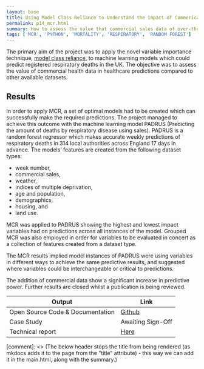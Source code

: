 ```yaml
---
layout: base
title: Using Model Class Reliance to Understand the Impact of Commerical Data on Predictions
permalink: p14_mcr.html
summary: How to assess the value that commercial sales data of over-the-counter prescriptions has on respiratory death predictions
tags: ['MCR', 'PYTHON', 'MORTALITY', 'RESPIRATORY', 'RANDOM FOREST']
---
```


The primary aim of the project was to apply the novel variable importance technique, [model class reliance](https://papers.nips.cc/paper/2020/hash/fd512441a1a791770a6fa573d688bff5-Abstract.html), to machine learning models which could predict registered respiratory deaths in the UK. The objective was to assess the value of commercial health data in healthcare predictions compared to other available datasets.

## Results

In order to apply MCR, a set of optimal models had to be created which can successfully make the required predictions. The project managed to achieve this outcome with the machine learning model PADRUS (Predicting the amount of deaths by respiratory disease using sales). PADRUS is a random forest regressor which makes accurate weekly predictions of respiratory deaths in 314 local authorities across England 17 days in advance. The models’ features are created from the following dataset types:

* week number,
* commercial sales,
* weather,
* indices of multiple deprivation,
* age and population,
* demographics,
* housing, and
* land use.

MCR was applied to PADRUS showing the highest and lowest impact variables had on predictions across all instances of the model. Grouped MCR was also employed in order for variables to be evaluated in concert as a collection of features created from a dataset type.

The MCR results implied model instances of PADRUS were using variables in different ways to achieve the same predictive results, and suggested where variables could be interchangeable or critical to predictions.

The addition of commercial data show a significant increase in predictive power.  Further results are closed whilst a publication is being reviewed.

| Output | Link |
| ---- | ---- |
| Open Source Code & Documentation | [Github](https://github.com/nhsx/commercial-data-healthcare-predictions) |
| Case Study | Awaiting Sign-Off |
| Technical report | [Here](https://github.com/nhsx/commercial-data-healthcare-predictions/blob/main/report/NHSX%20Report_ValueofCommercialProductSalesDatainHealthcarePrediction_V2.pdf) |

[comment]: <> (The below header stops the title from being rendered (as mkdocs adds it to the page from the "title" attribute) - this way we can add it in the main.html, along with the summary.)
#
